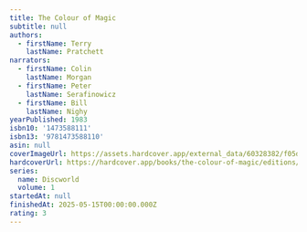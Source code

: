 ```yaml
---
title: The Colour of Magic
subtitle: null
authors:
  - firstName: Terry
    lastName: Pratchett
narrators:
  - firstName: Colin
    lastName: Morgan
  - firstName: Peter
    lastName: Serafinowicz
  - firstName: Bill
    lastName: Nighy
yearPublished: 1983
isbn10: '1473588111'
isbn13: '9781473588110'
asin: null
coverImageUrl: https://assets.hardcover.app/external_data/60328382/f05d099d7ae0230bcc7e4f706c1744ed666ce6fe.jpeg
hardcoverUrl: https://hardcover.app/books/the-colour-of-magic/editions/31821816
series:
  name: Discworld
  volume: 1
startedAt: null
finishedAt: 2025-05-15T00:00:00.000Z
rating: 3
---
```

